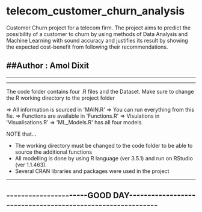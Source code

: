 # telecom_customer_churn_analysis
Customer Churn project for a telecom firm. The project aims to predict the possibility of a customer to churn by using methods of Data Analysis and Machine Learning with sound accuracy and justifies its result by showing the expected cost-benefit from following their recommendations. 



##Author : Amol Dixit
-----------------------------------------------------------------------------------------
-----------------------------------------------------------------------------------------
-----------------------------------------------------------------------------------------
The code folder contains four .R files and the Dataset.
Make sure to change the R working directory to 
the project folder

=> All information is sourced in 'MAIN.R'
=> You can run everything from this fie.
=> Functions are available in 'Functions.R'
=> Visulations in 'Visualisations.R'
=> 'ML_Models.R' has all four models.

NOTE that...
- The working directory must be changed to the code folder 
  to be able to source the additional functions
- All modelling is done by using R language (ver 3.5.1) 
  and run on RStudio (ver 1.1.463). 
- Several CRAN libraries and packages were used in the project 

-----------------------------------------------------------------------------------------
----------------------GOOD DAY-----------------------------------------------------------
-----------------------------------------------------------------------------------------
